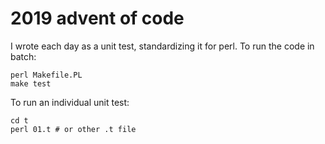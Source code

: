 # 2019 advent of code

I wrote each day as a unit test, standardizing it for perl.
To run the code in batch:

    perl Makefile.PL
    make test

To run an individual unit test:

    cd t
    perl 01.t # or other .t file

